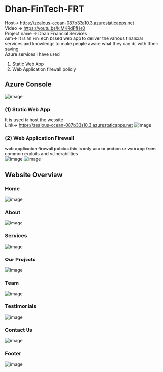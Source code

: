 # Dhan-FinTech-FRT
Host-> https://zealous-ocean-087b33a10.3.azurestaticapps.net  
Video -> https://youtu.be/kiMKRdFfHe0  
Project name -> Dhan Financial Services <br>
Aim-> It is an FinTech based web app to deliver the various financial services and knowledge to make people aware what they can do with ttheir saving <br>
Azure services i have used 
1. Static Web App
2. Web Application firewall policiy 

## Azure Console 
![image](https://github.com/shivamrai27/Dhan-FinTech-FRT/assets/83501750/55f1342e-4c0c-487f-807a-e7e5610d04b9)
### (1) Static Web App 
It is used to host the website <br>
Link-> https://zealous-ocean-087b33a10.3.azurestaticapps.net
![image](https://github.com/shivamrai27/Dhan-FinTech-FRT/assets/83501750/cb4b4744-95bb-49df-8b9a-930e0851d99e)
### (2) Web Application Firewall  
web application firewall polcies this is only use to protect ur web app from common exploits and vulnerabilities<br>
![image](https://github.com/shivamrai27/Dhan-FinTech-FRT/assets/83501750/f78c3cfc-0d62-438a-ae86-8d3a4370cb9e)
![image](https://github.com/shivamrai27/Dhan-FinTech-FRT/assets/83501750/59268369-11c8-42f3-94b9-2e23e8e9d405)

## Website Overview 
### Home
![image](https://github.com/shivamrai27/Dhan-FinTech-FRT/assets/83501750/f494783f-1413-4902-ad3d-4046ae406a6d)
### About 
![image](https://github.com/shivamrai27/Dhan-FinTech-FRT/assets/83501750/8a4a1fbd-841a-4ed2-a2a6-95a780b13a37)
### Services
![image](https://github.com/shivamrai27/Dhan-FinTech-FRT/assets/83501750/eb6658c4-dcc5-4565-a224-25244165ada7)
### Our Projects
![image](https://github.com/shivamrai27/Dhan-FinTech-FRT/assets/83501750/6bf9aebb-d9d6-4651-a513-007a769b8972)
### Team
![image](https://github.com/shivamrai27/Dhan-FinTech-FRT/assets/83501750/e17808d3-6688-4f1c-93c6-c7da3f7085a0)
### Testimonials 
![image](https://github.com/shivamrai27/Dhan-FinTech-FRT/assets/83501750/3decc9d7-f0f3-4a9b-a427-beac3f007809)
### Contact Us
![image](https://github.com/shivamrai27/Dhan-FinTech-FRT/assets/83501750/e995151e-ae0e-462a-9009-8c99e8545354)
### Footer
![image](https://github.com/shivamrai27/Dhan-FinTech-FRT/assets/83501750/990f8d42-db28-44ef-88ad-fd0665a2675b)

